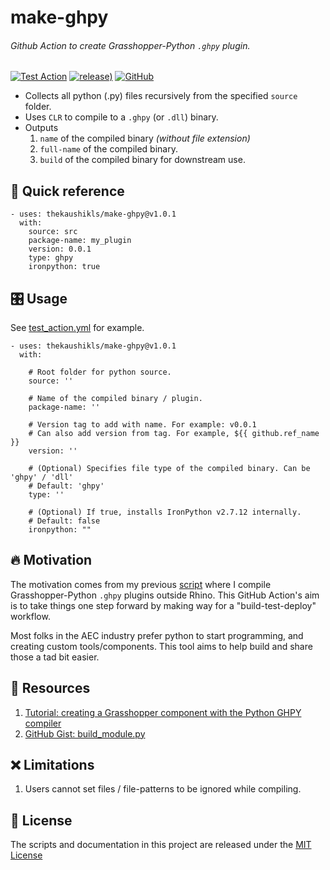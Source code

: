 # make-ghpy
###### Github Action to create Grasshopper-Python `.ghpy` plugin.
[![Test Action](https://github.com/thekaushikls/make-ghpy/actions/workflows/test_action.yml/badge.svg)](https://github.com/thekaushikls/make-ghpy/actions/workflows/test_action.yml)
[![release)](https://img.shields.io/github/v/release/thekaushikls/make-ghpy?include_prereleases)](https://github.com/thekaushikls/make-ghpy/releases/latest)
[![GitHub](https://img.shields.io/github/license/thekaushikls/make-ghpy)](https://github.com/thekaushikls/make-ghpy/blob/main/LICENSE)

* Collects all python (.py) files recursively from the specified `source` folder.
* Uses `CLR` to compile to a `.ghpy` (or `.dll`) binary.
* Outputs 
  1. `name` of the compiled binary _(without file extension)_
  2. `full-name` of the compiled binary.
  3. `build` of the compiled binary for downstream use.
  

## 🚀 Quick reference
``` YML
- uses: thekaushikls/make-ghpy@v1.0.1
  with:
    source: src
    package-name: my_plugin
    version: 0.0.1
    type: ghpy
    ironpython: true
```

## 🎛️ Usage
See [test_action.yml](.github/workflows/test_action.yml) for example.

``` YML
- uses: thekaushikls/make-ghpy@v1.0.1
  with:
  
    # Root folder for python source.
    source: ''
    
    # Name of the compiled binary / plugin.
    package-name: ''
    
    # Version tag to add with name. For example: v0.0.1
    # Can also add version from tag. For example, ${{ github.ref_name }}
    version: ''
    
    # (Optional) Specifies file type of the compiled binary. Can be 'ghpy' / 'dll'
    # Default: 'ghpy'
    type: ''
    
    # (Optional) If true, installs IronPython v2.7.12 internally.
    # Default: false
    ironpython: ""
```

## 🔥️ Motivation
The motivation comes from my previous [script](https://gist.github.com/thekaushikls/58a0727a86fb2e74121a782e123d163e) where I compile Grasshopper-Python `.ghpy` plugins outside Rhino. This GitHub Action's aim is to take things one step forward by making way for a "build-test-deploy" workflow.

Most folks in the AEC industry prefer python to start programming, and creating custom tools/components. This tool aims to help build and share those a tad bit easier.

## 📃 Resources
1. [Tutorial: creating a Grasshopper component with the Python GHPY compiler](https://discourse.mcneel.com/t/tutorial-creating-a-grasshopper-component-with-the-python-ghpy-compiler/38552)
2. [GitHub Gist: build_module.py](https://gist.github.com/thekaushikls/58a0727a86fb2e74121a782e123d163e)


## ❌ Limitations
1. Users cannot set files / file-patterns to be ignored while compiling.


## 🌱 License
The scripts and documentation in this project are released under the [MIT License](https://github.com/thekaushikls/make-ghpy/blob/main/LICENSE)
